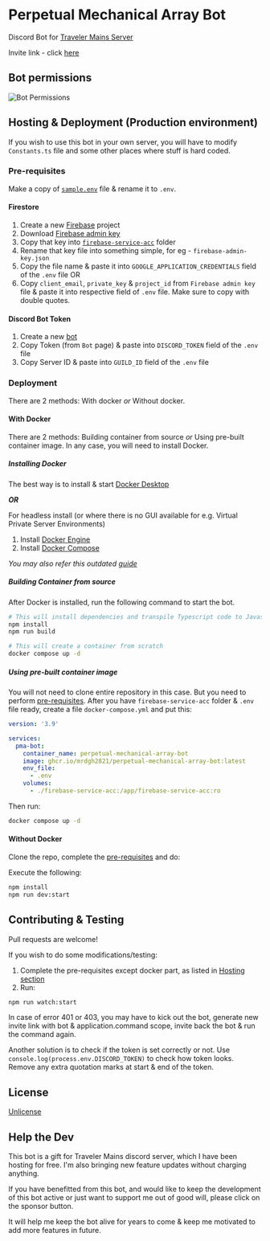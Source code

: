 # Perpetual Mechanical Array Bot

Discord Bot for [Traveler Mains Server](https://discord.gg/RsdUnupKpj)

Invite link - click [here](https://discord.com/api/oauth2/authorize?client_id=914932368647815230&permissions=1514517351488&scope=bot%20applications.commands)

## Bot permissions

![Bot Permissions](https://i.imgur.com/yUDcZii.png)

## Hosting & Deployment (Production environment)

If you wish to use this bot in your own server, you will have to modify `Constants.ts` file and some other places where stuff is hard coded.

### Pre-requisites

Make a copy of [`sample.env`](./sample.env) file & rename it to `.env`.

#### Firestore

1. Create a new [Firebase](https://console.firebase.google.com/) project
2. Download [Firebase admin key](https://firebase.google.com/docs/admin/setup#initialize-sdk)
3. Copy that key into [`firebase-service-acc`](./firebase-service-acc/) folder
4. Rename that key file into something simple, for eg - `firebase-admin-key.json`
5. Copy the file name & paste it into `GOOGLE_APPLICATION_CREDENTIALS` field of the `.env` file
   OR
6. Copy `client_email`, `private_key` & `project_id` from `Firebase admin key` file & paste it into respective field of `.env` file. Make sure to copy with double quotes.

#### Discord Bot Token

1. Create a new [bot](https://discord.com/developers/applications)
2. Copy Token (from `Bot` page) & paste into `DISCORD_TOKEN` field of the `.env` file
3. Copy Server ID & paste into `GUILD_ID` field of the `.env` file

### Deployment

There are 2 methods: With docker _or_ Without docker.

#### With Docker

There are 2 methods: Building container from source _or_ Using pre-built container image.
In any case, you will need to install Docker.

##### Installing Docker

The best way is to install & start [Docker Desktop](https://www.docker.com/)

**_OR_**

For headless install (or where there is no GUI available for e.g. Virtual Private Server Environments)

1. Install [Docker Engine](https://docs.docker.com/engine/install/)
2. Install [Docker Compose](https://docs.docker.com/compose/install/)

_You may also refer this outdated [guide](https://www.howtogeek.com/devops/how-to-install-docker-and-docker-compose-on-linux/)_

##### Building Container from source

After Docker is installed, run the following command to start the bot.

```sh
# This will install dependencies and transpile Typescript code to Javascript code
npm install
npm run build

# This will create a container from scratch
docker compose up -d
```

##### Using pre-built container image

You will not need to clone entire repository in this case. But you need to perform [pre-requisites](#pre-requisites).
After you have `firebase-service-acc` folder & `.env` file ready, create a file `docker-compose.yml` and put this:

```yml
version: '3.9'

services:
  pma-bot:
    container_name: perpetual-mechanical-array-bot
    image: ghcr.io/mrdgh2821/perpetual-mechanical-array-bot:latest
    env_file:
      - .env
    volumes:
      - ./firebase-service-acc:/app/firebase-service-acc:ro
```

Then run:

```sh
docker compose up -d
```

#### Without Docker

Clone the repo, complete the [pre-requisites](#pre-requisites) and do:

Execute the following:

```sh
npm install
npm run dev:start
```

## Contributing & Testing

Pull requests are welcome!

If you wish to do some modifications/testing:

1. Complete the pre-requisites except docker part, as listed in [Hosting section](#hosting--deployment-production-environment)
2. Run:

```sh
npm run watch:start
```

In case of error 401 or 403, you may have to kick out the bot, generate new invite link with bot & application.command scope, invite back the bot & run the command again.

Another solution is to check if the token is set correctly or not. Use `console.log(process.env.DISCORD_TOKEN)` to check how token looks. Remove any extra quotation marks at start & end of the token.

## License

[Unlicense](./LICENSE)

## Help the Dev

This bot is a gift for Traveler Mains discord server, which I have been hosting for free.
I'm also bringing new feature updates without charging anything.

If you have benefitted from this bot, and would like to keep the development of this bot active or just want to support me out of good will, please click on the sponsor button.

It will help me keep the bot alive for years to come & keep me motivated to add more features in future.
